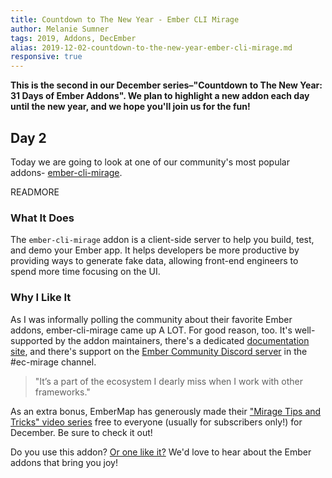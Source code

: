 ```yaml
---
title: Countdown to The New Year - Ember CLI Mirage
author: Melanie Sumner
tags: 2019, Addons, DecEmber
alias: 2019-12-02-countdown-to-the-new-year-ember-cli-mirage.md
responsive: true
---
```


**This is the second in our December series–"Countdown to The New Year: 31 Days of Ember Addons". We plan to highlight a new addon each day until the new year, and we hope you'll join us for the fun!**

## Day 2

Today we are going to look at one of our community's most popular addons- [ember-cli-mirage](https://emberobserver.com/addons/ember-cli-mirage). 

READMORE

### What It Does

The `ember-cli-mirage` addon is a client-side server to help you build, test, and demo your Ember app. It helps developers be more productive by providing ways to generate fake data, allowing front-end engineers to spend more time focusing on the UI. 

### Why I Like It

As I was informally polling the community about their favorite Ember addons, ember-cli-mirage came up A LOT. For good reason, too. It's well-supported by the addon maintainers, there's a dedicated [documentation site](https://www.ember-cli-mirage.com/), and there's support on the [Ember Community Discord server](https://discord.gg/emberjs) in the #ec-mirage channel. 

> "It’s a part of the ecosystem I dearly miss when I work with other frameworks."

As an extra bonus, EmberMap has generously made their ["Mirage Tips and Tricks" video series](https://embermap.com/topics/mirage-tips-and-tricks) free to everyone (usually for subscribers only!) for December. Be sure to check it out! 

Do you use this addon? [Or one like it?](https://emberobserver.com/categories/mocking,-fixtures,-and-factories) We'd love to hear about the Ember addons that bring you joy!
